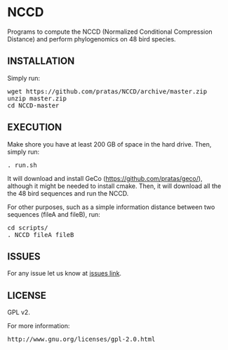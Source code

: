 # NCCD

Programs to compute the NCCD (Normalized Conditional Compression Distance) and perform phylogenomics on 48 bird species.

## INSTALLATION ##

Simply run:
<pre>
wget https://github.com/pratas/NCCD/archive/master.zip
unzip master.zip
cd NCCD-master
</pre>

## EXECUTION

Make shore you have at least 200 GB of space in the hard drive.
Then, simply run:
<pre>
. run.sh
</pre>

It will download and install GeCo (https://github.com/pratas/geco/), although it might be needed to install cmake. Then, it will download all the the 48 bird sequences and run the NCCD.

For other purposes, such as a simple information distance between two sequences (fileA and fileB), run:
<pre>
cd scripts/
. NCCD fileA fileB
</pre>

## ISSUES ##

For any issue let us know at [issues link](https://github.com/pratas/NCCD/issues).

## LICENSE ##

GPL v2.

For more information:
<pre>
http://www.gnu.org/licenses/gpl-2.0.html
</pre>

